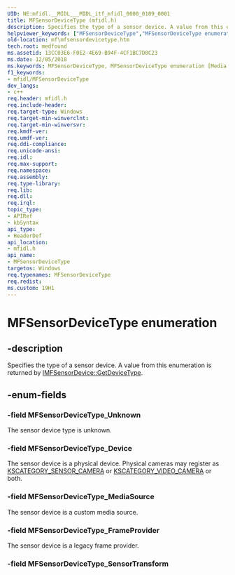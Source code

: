 ```yaml
---
UID: NE:mfidl.__MIDL___MIDL_itf_mfidl_0000_0109_0001
title: MFSensorDeviceType (mfidl.h)
description: Specifies the type of a sensor device. A value from this enumeration is returned by IMFSensorDevice::GetDeviceType.helpviewer_keywords: ["MFSensorDeviceType","MFSensorDeviceType enumeration [Media Foundation]","MFSensorDeviceType_Device","MFSensorDeviceType_FrameProvider","MFSensorDeviceType_MediaSource","MFSensorDeviceType_Unknown","mf.mfsensordevicetype","mfidl/MFSensorDeviceType","mfidl/MFSensorDeviceType_Device","mfidl/MFSensorDeviceType_FrameProvider","mfidl/MFSensorDeviceType_MediaSource","mfidl/MFSensorDeviceType_Unknown"]
old-location: mf\mfsensordevicetype.htm
tech.root: medfound
ms.assetid: 13CC03E6-F0E2-4E69-B94F-4CF1BC7D0C23
ms.date: 12/05/2018
ms.keywords: MFSensorDeviceType, MFSensorDeviceType enumeration [Media Foundation], MFSensorDeviceType_Device, MFSensorDeviceType_FrameProvider, MFSensorDeviceType_MediaSource, MFSensorDeviceType_Unknown, mf.mfsensordevicetype, mfidl/MFSensorDeviceType, mfidl/MFSensorDeviceType_Device, mfidl/MFSensorDeviceType_FrameProvider, mfidl/MFSensorDeviceType_MediaSource, mfidl/MFSensorDeviceType_Unknown
f1_keywords:
- mfidl/MFSensorDeviceType
dev_langs:
- c++
req.header: mfidl.h
req.include-header: 
req.target-type: Windows
req.target-min-winverclnt: 
req.target-min-winversvr: 
req.kmdf-ver: 
req.umdf-ver: 
req.ddi-compliance: 
req.unicode-ansi: 
req.idl: 
req.max-support: 
req.namespace: 
req.assembly: 
req.type-library: 
req.lib: 
req.dll: 
req.irql: 
topic_type:
- APIRef
- kbSyntax
api_type:
- HeaderDef
api_location:
- mfidl.h
api_name:
- MFSensorDeviceType
targetos: Windows
req.typenames: MFSensorDeviceType
req.redist: 
ms.custom: 19H1
---
```


# MFSensorDeviceType enumeration


## -description


Specifies the type of a sensor device. A value from this enumeration is returned by <a href="https://docs.microsoft.com/windows/desktop/api/mfidl/nf-mfidl-imfsensordevice-getdevicetype">IMFSensorDevice::GetDeviceType</a>.


## -enum-fields




### -field MFSensorDeviceType_Unknown

The sensor device type is unknown.


### -field MFSensorDeviceType_Device

The sensor device is a physical device. Physical cameras may register as <a href="https://docs.microsoft.com/previous-versions/ff548567(v=vs.85)">KSCATEGORY_SENSOR_CAMERA</a> or <a href="https://docs.microsoft.com/previous-versions/ff548567(v=vs.85)">KSCATEGORY_VIDEO_CAMERA</a>  or both.


### -field MFSensorDeviceType_MediaSource

The sensor device is a custom media source.


### -field MFSensorDeviceType_FrameProvider

The sensor device is a legacy frame provider.


### -field MFSensorDeviceType_SensorTransform



